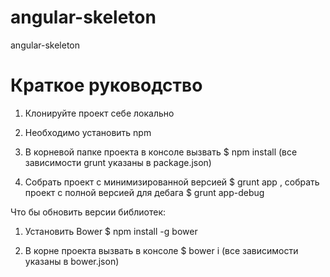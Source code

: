 # angular-skeleton
angular-skeleton


# Краткое руководство
1. Клонируйте проект себе локально

2. Необходимо установить npm

3. В корневой папке проекта в консоле вызвать $ npm install (все зависимости grunt указаны в package.json)

4. Собрать проект с минимизированной версией $ grunt app , cобрать проект с полной версией для дебага $ grunt app-debug

Что бы обновить версии библиотек:

1. Установить Bower $ npm install -g bower

2. В корне проекта вызвать в консоле $ bower i (все зависимости указаны в bower.json)
